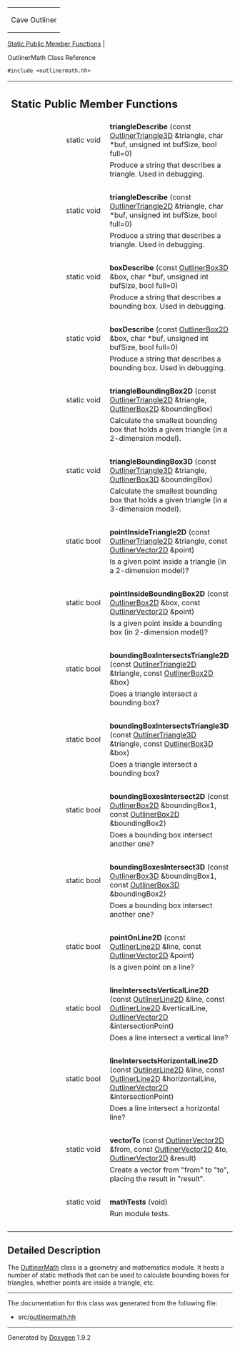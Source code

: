 <table data-cellspacing="0" data-cellpadding="0">
<colgroup>
<col style="width: 100%" />
</colgroup>
<tbody>
<tr class="odd" style="height: 56px;">
<td id="projectalign" style="padding-left: 0.5em"><div id="projectname">
Cave Outliner
</div></td>
</tr>
</tbody>
</table>

[Static Public Member Functions](#pub-static-methods) | 


OutlinerMath Class Reference

`#include <outlinermath.hh>`

<table class="memberdecls">
<colgroup>
<col style="width: 50%" />
<col style="width: 50%" />
</colgroup>
<tbody>
<tr class="odd heading">
<td colspan="2"><h2 id="static-public-member-functions" class="groupheader"><span id="pub-static-methods"></span> Static Public Member Functions</h2></td>
</tr>
<tr class="even memitem:ae1ed222bb08479634293c3770d20e4fb">
<td style="text-align: right;" class="memItemLeft" data-valign="top"><span id="ae1ed222bb08479634293c3770d20e4fb"></span> static void </td>
<td class="memItemRight" data-valign="bottom"><strong>triangleDescribe</strong> (const <a href="https://github.com/jariarkko/cave-outliner/blob/master/doc/class_outliner_triangle3_d.md" class="el">OutlinerTriangle3D</a> &amp;triangle, char *buf, unsigned int bufSize, bool full=0)</td>
</tr>
<tr class="odd memdesc:ae1ed222bb08479634293c3770d20e4fb">
<td class="mdescLeft"> </td>
<td class="mdescRight">Produce a string that describes a triangle. Used in debugging.<br />
</td>
</tr>
<tr class="even separator:ae1ed222bb08479634293c3770d20e4fb">
<td colspan="2" class="memSeparator"> </td>
</tr>
<tr class="odd memitem:a59471e97a02a85bc93ee1701b21f2ea3">
<td style="text-align: right;" class="memItemLeft" data-valign="top"><span id="a59471e97a02a85bc93ee1701b21f2ea3"></span> static void </td>
<td class="memItemRight" data-valign="bottom"><strong>triangleDescribe</strong> (const <a href="https://github.com/jariarkko/cave-outliner/blob/master/doc/class_outliner_triangle2_d.md" class="el">OutlinerTriangle2D</a> &amp;triangle, char *buf, unsigned int bufSize, bool full=0)</td>
</tr>
<tr class="even memdesc:a59471e97a02a85bc93ee1701b21f2ea3">
<td class="mdescLeft"> </td>
<td class="mdescRight">Produce a string that describes a triangle. Used in debugging.<br />
</td>
</tr>
<tr class="odd separator:a59471e97a02a85bc93ee1701b21f2ea3">
<td colspan="2" class="memSeparator"> </td>
</tr>
<tr class="even memitem:a95e46380618ea58995c6282d3451e48d">
<td style="text-align: right;" class="memItemLeft" data-valign="top"><span id="a95e46380618ea58995c6282d3451e48d"></span> static void </td>
<td class="memItemRight" data-valign="bottom"><strong>boxDescribe</strong> (const <a href="https://github.com/jariarkko/cave-outliner/blob/master/doc/class_outliner_box3_d.md" class="el">OutlinerBox3D</a> &amp;box, char *buf, unsigned int bufSize, bool full=0)</td>
</tr>
<tr class="odd memdesc:a95e46380618ea58995c6282d3451e48d">
<td class="mdescLeft"> </td>
<td class="mdescRight">Produce a string that describes a bounding box. Used in debugging.<br />
</td>
</tr>
<tr class="even separator:a95e46380618ea58995c6282d3451e48d">
<td colspan="2" class="memSeparator"> </td>
</tr>
<tr class="odd memitem:a6eeaf8a7823a28c4b44e75956504507b">
<td style="text-align: right;" class="memItemLeft" data-valign="top"><span id="a6eeaf8a7823a28c4b44e75956504507b"></span> static void </td>
<td class="memItemRight" data-valign="bottom"><strong>boxDescribe</strong> (const <a href="https://github.com/jariarkko/cave-outliner/blob/master/doc/class_outliner_box2_d.md" class="el">OutlinerBox2D</a> &amp;box, char *buf, unsigned int bufSize, bool full=0)</td>
</tr>
<tr class="even memdesc:a6eeaf8a7823a28c4b44e75956504507b">
<td class="mdescLeft"> </td>
<td class="mdescRight">Produce a string that describes a bounding box. Used in debugging.<br />
</td>
</tr>
<tr class="odd separator:a6eeaf8a7823a28c4b44e75956504507b">
<td colspan="2" class="memSeparator"> </td>
</tr>
<tr class="even memitem:a8414e86cc4a4e168a5926aff75b5de4e">
<td style="text-align: right;" class="memItemLeft" data-valign="top"><span id="a8414e86cc4a4e168a5926aff75b5de4e"></span> static void </td>
<td class="memItemRight" data-valign="bottom"><strong>triangleBoundingBox2D</strong> (const <a href="https://github.com/jariarkko/cave-outliner/blob/master/doc/class_outliner_triangle2_d.md" class="el">OutlinerTriangle2D</a> &amp;triangle, <a href="https://github.com/jariarkko/cave-outliner/blob/master/doc/class_outliner_box2_d.md" class="el">OutlinerBox2D</a> &amp;boundingBox)</td>
</tr>
<tr class="odd memdesc:a8414e86cc4a4e168a5926aff75b5de4e">
<td class="mdescLeft"> </td>
<td class="mdescRight">Calculate the smallest bounding box that holds a given triangle (in a 2-dimension model).<br />
</td>
</tr>
<tr class="even separator:a8414e86cc4a4e168a5926aff75b5de4e">
<td colspan="2" class="memSeparator"> </td>
</tr>
<tr class="odd memitem:ab6b2bb0be2acdc2b9fcbdfe8a9cc6bdf">
<td style="text-align: right;" class="memItemLeft" data-valign="top"><span id="ab6b2bb0be2acdc2b9fcbdfe8a9cc6bdf"></span> static void </td>
<td class="memItemRight" data-valign="bottom"><strong>triangleBoundingBox3D</strong> (const <a href="https://github.com/jariarkko/cave-outliner/blob/master/doc/class_outliner_triangle3_d.md" class="el">OutlinerTriangle3D</a> &amp;triangle, <a href="https://github.com/jariarkko/cave-outliner/blob/master/doc/class_outliner_box3_d.md" class="el">OutlinerBox3D</a> &amp;boundingBox)</td>
</tr>
<tr class="even memdesc:ab6b2bb0be2acdc2b9fcbdfe8a9cc6bdf">
<td class="mdescLeft"> </td>
<td class="mdescRight">Calculate the smallest bounding box that holds a given triangle (in a 3-dimension model).<br />
</td>
</tr>
<tr class="odd separator:ab6b2bb0be2acdc2b9fcbdfe8a9cc6bdf">
<td colspan="2" class="memSeparator"> </td>
</tr>
<tr class="even memitem:a6d0dca3240f2d97ad6d00f7973154e4f">
<td style="text-align: right;" class="memItemLeft" data-valign="top"><span id="a6d0dca3240f2d97ad6d00f7973154e4f"></span> static bool </td>
<td class="memItemRight" data-valign="bottom"><strong>pointInsideTriangle2D</strong> (const <a href="https://github.com/jariarkko/cave-outliner/blob/master/doc/class_outliner_triangle2_d.md" class="el">OutlinerTriangle2D</a> &amp;triangle, const <a href="https://github.com/jariarkko/cave-outliner/blob/master/doc/class_outliner_vector2_d.md" class="el">OutlinerVector2D</a> &amp;point)</td>
</tr>
<tr class="odd memdesc:a6d0dca3240f2d97ad6d00f7973154e4f">
<td class="mdescLeft"> </td>
<td class="mdescRight">Is a given point inside a triangle (in a 2-dimension model)?<br />
</td>
</tr>
<tr class="even separator:a6d0dca3240f2d97ad6d00f7973154e4f">
<td colspan="2" class="memSeparator"> </td>
</tr>
<tr class="odd memitem:a256f7ce85590deccd7ccd9c7c0cbfeda">
<td style="text-align: right;" class="memItemLeft" data-valign="top"><span id="a256f7ce85590deccd7ccd9c7c0cbfeda"></span> static bool </td>
<td class="memItemRight" data-valign="bottom"><strong>pointInsideBoundingBox2D</strong> (const <a href="https://github.com/jariarkko/cave-outliner/blob/master/doc/class_outliner_box2_d.md" class="el">OutlinerBox2D</a> &amp;box, const <a href="https://github.com/jariarkko/cave-outliner/blob/master/doc/class_outliner_vector2_d.md" class="el">OutlinerVector2D</a> &amp;point)</td>
</tr>
<tr class="even memdesc:a256f7ce85590deccd7ccd9c7c0cbfeda">
<td class="mdescLeft"> </td>
<td class="mdescRight">Is a given point inside a bounding box (in 2-dimension model)?<br />
</td>
</tr>
<tr class="odd separator:a256f7ce85590deccd7ccd9c7c0cbfeda">
<td colspan="2" class="memSeparator"> </td>
</tr>
<tr class="even memitem:a6492576cbe435ac0ccdfb3ae1b8a2f70">
<td style="text-align: right;" class="memItemLeft" data-valign="top"><span id="a6492576cbe435ac0ccdfb3ae1b8a2f70"></span> static bool </td>
<td class="memItemRight" data-valign="bottom"><strong>boundingBoxIntersectsTriangle2D</strong> (const <a href="https://github.com/jariarkko/cave-outliner/blob/master/doc/class_outliner_triangle2_d.md" class="el">OutlinerTriangle2D</a> &amp;triangle, const <a href="https://github.com/jariarkko/cave-outliner/blob/master/doc/class_outliner_box2_d.md" class="el">OutlinerBox2D</a> &amp;box)</td>
</tr>
<tr class="odd memdesc:a6492576cbe435ac0ccdfb3ae1b8a2f70">
<td class="mdescLeft"> </td>
<td class="mdescRight">Does a triangle intersect a bounding box?<br />
</td>
</tr>
<tr class="even separator:a6492576cbe435ac0ccdfb3ae1b8a2f70">
<td colspan="2" class="memSeparator"> </td>
</tr>
<tr class="odd memitem:aca5779b5b445e27c65887622d3629988">
<td style="text-align: right;" class="memItemLeft" data-valign="top"><span id="aca5779b5b445e27c65887622d3629988"></span> static bool </td>
<td class="memItemRight" data-valign="bottom"><strong>boundingBoxIntersectsTriangle3D</strong> (const <a href="https://github.com/jariarkko/cave-outliner/blob/master/doc/class_outliner_triangle3_d.md" class="el">OutlinerTriangle3D</a> &amp;triangle, const <a href="https://github.com/jariarkko/cave-outliner/blob/master/doc/class_outliner_box3_d.md" class="el">OutlinerBox3D</a> &amp;box)</td>
</tr>
<tr class="even memdesc:aca5779b5b445e27c65887622d3629988">
<td class="mdescLeft"> </td>
<td class="mdescRight">Does a triangle intersect a bounding box?<br />
</td>
</tr>
<tr class="odd separator:aca5779b5b445e27c65887622d3629988">
<td colspan="2" class="memSeparator"> </td>
</tr>
<tr class="even memitem:a11e25129ac971af303beb070c74c1bbf">
<td style="text-align: right;" class="memItemLeft" data-valign="top"><span id="a11e25129ac971af303beb070c74c1bbf"></span> static bool </td>
<td class="memItemRight" data-valign="bottom"><strong>boundingBoxesIntersect2D</strong> (const <a href="https://github.com/jariarkko/cave-outliner/blob/master/doc/class_outliner_box2_d.md" class="el">OutlinerBox2D</a> &amp;boundingBox1, const <a href="https://github.com/jariarkko/cave-outliner/blob/master/doc/class_outliner_box2_d.md" class="el">OutlinerBox2D</a> &amp;boundingBox2)</td>
</tr>
<tr class="odd memdesc:a11e25129ac971af303beb070c74c1bbf">
<td class="mdescLeft"> </td>
<td class="mdescRight">Does a bounding box intersect another one?<br />
</td>
</tr>
<tr class="even separator:a11e25129ac971af303beb070c74c1bbf">
<td colspan="2" class="memSeparator"> </td>
</tr>
<tr class="odd memitem:a54af77072931238dd6ae18c140c3baf0">
<td style="text-align: right;" class="memItemLeft" data-valign="top"><span id="a54af77072931238dd6ae18c140c3baf0"></span> static bool </td>
<td class="memItemRight" data-valign="bottom"><strong>boundingBoxesIntersect3D</strong> (const <a href="https://github.com/jariarkko/cave-outliner/blob/master/doc/class_outliner_box3_d.md" class="el">OutlinerBox3D</a> &amp;boundingBox1, const <a href="https://github.com/jariarkko/cave-outliner/blob/master/doc/class_outliner_box3_d.md" class="el">OutlinerBox3D</a> &amp;boundingBox2)</td>
</tr>
<tr class="even memdesc:a54af77072931238dd6ae18c140c3baf0">
<td class="mdescLeft"> </td>
<td class="mdescRight">Does a bounding box intersect another one?<br />
</td>
</tr>
<tr class="odd separator:a54af77072931238dd6ae18c140c3baf0">
<td colspan="2" class="memSeparator"> </td>
</tr>
<tr class="even memitem:aa959a9730dc1dd2ce9ddd1a96ade17e6">
<td style="text-align: right;" class="memItemLeft" data-valign="top"><span id="aa959a9730dc1dd2ce9ddd1a96ade17e6"></span> static bool </td>
<td class="memItemRight" data-valign="bottom"><strong>pointOnLine2D</strong> (const <a href="https://github.com/jariarkko/cave-outliner/blob/master/doc/class_outliner_line2_d.md" class="el">OutlinerLine2D</a> &amp;line, const <a href="https://github.com/jariarkko/cave-outliner/blob/master/doc/class_outliner_vector2_d.md" class="el">OutlinerVector2D</a> &amp;point)</td>
</tr>
<tr class="odd memdesc:aa959a9730dc1dd2ce9ddd1a96ade17e6">
<td class="mdescLeft"> </td>
<td class="mdescRight">Is a given point on a line?<br />
</td>
</tr>
<tr class="even separator:aa959a9730dc1dd2ce9ddd1a96ade17e6">
<td colspan="2" class="memSeparator"> </td>
</tr>
<tr class="odd memitem:af0de49f0522dbb81256ec793265ca789">
<td style="text-align: right;" class="memItemLeft" data-valign="top"><span id="af0de49f0522dbb81256ec793265ca789"></span> static bool </td>
<td class="memItemRight" data-valign="bottom"><strong>lineIntersectsVerticalLine2D</strong> (const <a href="https://github.com/jariarkko/cave-outliner/blob/master/doc/class_outliner_line2_d.md" class="el">OutlinerLine2D</a> &amp;line, const <a href="https://github.com/jariarkko/cave-outliner/blob/master/doc/class_outliner_line2_d.md" class="el">OutlinerLine2D</a> &amp;verticalLine, <a href="https://github.com/jariarkko/cave-outliner/blob/master/doc/class_outliner_vector2_d.md" class="el">OutlinerVector2D</a> &amp;intersectionPoint)</td>
</tr>
<tr class="even memdesc:af0de49f0522dbb81256ec793265ca789">
<td class="mdescLeft"> </td>
<td class="mdescRight">Does a line intersect a vertical line?<br />
</td>
</tr>
<tr class="odd separator:af0de49f0522dbb81256ec793265ca789">
<td colspan="2" class="memSeparator"> </td>
</tr>
<tr class="even memitem:a96b2eae2b356b7d39cf01cac5ac38bc4">
<td style="text-align: right;" class="memItemLeft" data-valign="top"><span id="a96b2eae2b356b7d39cf01cac5ac38bc4"></span> static bool </td>
<td class="memItemRight" data-valign="bottom"><strong>lineIntersectsHorizontalLine2D</strong> (const <a href="https://github.com/jariarkko/cave-outliner/blob/master/doc/class_outliner_line2_d.md" class="el">OutlinerLine2D</a> &amp;line, const <a href="https://github.com/jariarkko/cave-outliner/blob/master/doc/class_outliner_line2_d.md" class="el">OutlinerLine2D</a> &amp;horizontalLine, <a href="https://github.com/jariarkko/cave-outliner/blob/master/doc/class_outliner_vector2_d.md" class="el">OutlinerVector2D</a> &amp;intersectionPoint)</td>
</tr>
<tr class="odd memdesc:a96b2eae2b356b7d39cf01cac5ac38bc4">
<td class="mdescLeft"> </td>
<td class="mdescRight">Does a line intersect a horizontal line?<br />
</td>
</tr>
<tr class="even separator:a96b2eae2b356b7d39cf01cac5ac38bc4">
<td colspan="2" class="memSeparator"> </td>
</tr>
<tr class="odd memitem:abe22bf1a1c72aa49f55ac20ff8d71874">
<td style="text-align: right;" class="memItemLeft" data-valign="top"><span id="abe22bf1a1c72aa49f55ac20ff8d71874"></span> static void </td>
<td class="memItemRight" data-valign="bottom"><strong>vectorTo</strong> (const <a href="https://github.com/jariarkko/cave-outliner/blob/master/doc/class_outliner_vector2_d.md" class="el">OutlinerVector2D</a> &amp;from, const <a href="https://github.com/jariarkko/cave-outliner/blob/master/doc/class_outliner_vector2_d.md" class="el">OutlinerVector2D</a> &amp;to, <a href="https://github.com/jariarkko/cave-outliner/blob/master/doc/class_outliner_vector2_d.md" class="el">OutlinerVector2D</a> &amp;result)</td>
</tr>
<tr class="even memdesc:abe22bf1a1c72aa49f55ac20ff8d71874">
<td class="mdescLeft"> </td>
<td class="mdescRight">Create a vector from "from" to "to", placing the result in "result".<br />
</td>
</tr>
<tr class="odd separator:abe22bf1a1c72aa49f55ac20ff8d71874">
<td colspan="2" class="memSeparator"> </td>
</tr>
<tr class="even memitem:a4d656c09cf20006dac2cf7ca673e317b">
<td style="text-align: right;" class="memItemLeft" data-valign="top"><span id="a4d656c09cf20006dac2cf7ca673e317b"></span> static void </td>
<td class="memItemRight" data-valign="bottom"><strong>mathTests</strong> (void)</td>
</tr>
<tr class="odd memdesc:a4d656c09cf20006dac2cf7ca673e317b">
<td class="mdescLeft"> </td>
<td class="mdescRight">Run module tests.<br />
</td>
</tr>
<tr class="even separator:a4d656c09cf20006dac2cf7ca673e317b">
<td colspan="2" class="memSeparator"> </td>
</tr>
</tbody>
</table>

<span id="details"></span>

## Detailed Description

The <a href="https://github.com/jariarkko/cave-outliner/blob/master/doc/class_outliner_math.md" class="el">OutlinerMath</a> class
is a geometry and mathematics module. It hosts a number of static
methods that can be used to calculate bounding boxes for triangles,
whether points are inside a triangle, etc.

------------------------------------------------------------------------

The documentation for this class was generated from the following file:

-   src/<a href="outlinermath_8hh_source.md" class="el">outlinermath.hh</a>

------------------------------------------------------------------------

<span class="small">Generated
by [Doxygen](https://www.doxygen.org/index.md)
1.9.2</span>
